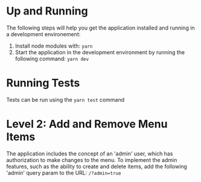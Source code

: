 # Up and Running
The following steps will help you get the application installed and running in a development environement:
1. Install node modules with: `yarn`
2. Start the application in the development environment by running the following command: `yarn dev`

# Running Tests
Tests can be run using the `yarn test` command

# Level 2: Add and Remove Menu Items
The application includes the concept of an 'admin' user, which has authorization to make changes to the menu. To implement the admin features, such as
the ability to create and delete items, add the following 'admin' query param to the URL: `/?admin=true`



